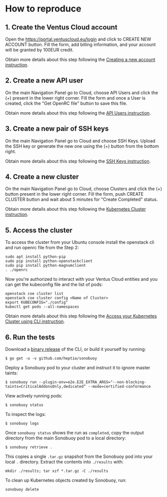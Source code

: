 # How to reproduce

## 1. Create the Ventus Cloud account 
Open the https://portal.ventuscloud.eu/login and click to CREATE NEW ACCOUNT button.
Fill the form, add billing information, and your account will be granted by 100EUR credit.

Obtain more details about this step following the [Creating a new account instruction](https://ventuscloud.eu/docs/quickstarts/create-account).

## 2. Create a new API user
On the main Navigation Panel go to Cloud, choose API Users and click the (+) present in the lower right corner.
Fill the form and once a User is created, click the "Get OpenRC file" button to save this file.

Obtain more details about this step following the [API Users instruction](https://ventuscloud.eu/docs/coretasks/api-users).

## 3. Create a new pair of SSH keys
On the main Navigation Panel go to Cloud and choose SSH Keys. 
Upload the SSH key or generate the new one using the (+) button from the bottom right.

Obtain more details about this step following the [SSH Keys instruction](https://ventuscloud.eu/docs/coretasks/ssh-keys).

## 4. Create a new cluster
On the main Navigation Panel go to Cloud, choose Clusters and click the (+) button present in the lower right corner.
Fill the form, push CREATE CLUSTER button and wait about 5 minutes for "Create Completed" status.

Obtain more details about this step following the [Kubernetes Cluster instruction](https://ventuscloud.eu/docs/Kubernetes/kubernetes-cluster).

## 5. Access the cluster
To access the cluster from your Ubuntu console install the openstack cli and run openrc file from the Step 2:
```
sudo apt install python-pip
sudo pip install python-openstackclient
sudo pip install python-magnumclient
. ./openrc
```
Now you're authorized to interact with your Ventus Cloud entities and you can get the kubeconfig file and the list of pods:
```
openstack coe cluster list
openstack coe cluster config <Name of Cluster>
export KUBECONFIG="./config"
kubectl get pods --all-namespaces
```

Obtain more details about this step following the [Access your Kubernetes Cluster using CLI instruction](https://ventuscloud.eu/docs/Kubernetes/access-by-cli).

## 6. Run the tests
Download a [binary release](https://github.com/heptio/sonobuoy/releases) of the CLI, or build it yourself by running:

```
$ go get -u -v github.com/heptio/sonobuoy
```

Deploy a Sonobuoy pod to your cluster and instruct it to ignore master taints:

```
$ sonobuoy run --plugin-env=e2e.E2E_EXTRA_ARGS="--non-blocking-taints=CriticalAddonsOnly,dedicated" --mode=certified-conformance
```

View actively running pods:

```
$ sonobuoy status
```

To inspect the logs:

```
$ sonobuoy logs
```

Once `sonobuoy status` shows the run as `completed`, copy the output directory from the main Sonobuoy pod to
a local directory:

```
$ sonobuoy retrieve .
```

This copies a single `.tar.gz` snapshot from the Sonobuoy pod into your local `.` directory. Extract the contents into `./results` with:

```
mkdir ./results; tar xzf *.tar.gz -C ./results
```

To clean up Kubernetes objects created by Sonobuoy, run:

```
sonobuoy delete
```

